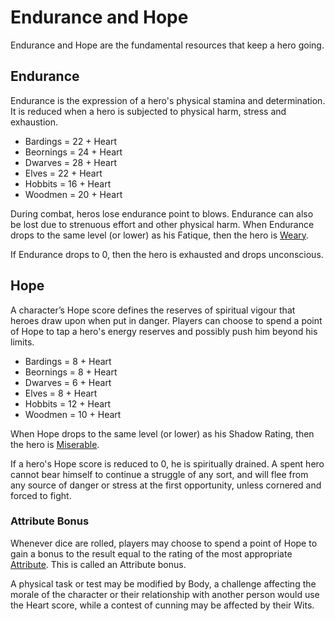 # Endurance and Hope

Endurance and Hope are the fundamental resources that keep a hero going. 

## Endurance

Endurance is the expression of a hero's physical stamina and determination. It is reduced when a hero is subjected to physical harm, stress and exhaustion.

* Bardings = 22 + Heart
* Beornings = 24 + Heart
* Dwarves = 28 + Heart
* Elves = 22 + Heart
* Hobbits = 16 + Heart
* Woodmen = 20 + Heart

During combat, heros lose endurance point to blows.  Endurance can also be lost due to strenuous effort and other physical harm.  When Endurance drops to the same level (or lower) as his Fatique, then the hero is [Weary](weary-miserable-wounded.md).

If Endurance drops to 0, then the hero is exhausted and drops unconscious.

## Hope

A character’s Hope score defines the reserves of spiritual vigour that heroes draw upon when put in danger. Players can choose to spend a point of Hope to tap a hero's energy reserves and possibly push him beyond his limits. 

* Bardings = 8 + Heart 
* Beornings = 8 + Heart 
* Dwarves = 6 + Heart 
* Elves = 8 + Heart 
* Hobbits = 12 + Heart 
* Woodmen = 10 + Heart

When Hope drops to the same level (or lower) as his Shadow Rating, then the hero is [Miserable](weary-miserable-wounded.md).

If a hero's Hope score is reduced to 0, he is spiritually drained. A spent hero cannot bear himself to continue a struggle of any sort, and will flee from any source of danger or stress at the first opportunity, unless cornered and forced to fight. 

### Attribute Bonus

Whenever dice are rolled, players may choose to spend a point of Hope to gain a bonus to the result equal to the rating of the most appropriate [Attribute](basic-attributes.md). This is called an Attribute bonus.

A physical task or test may be modified by Body, a challenge affecting the morale of the character or their relationship with another person would use the Heart score, while a contest of cunning may be affected by their Wits.
